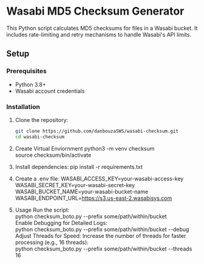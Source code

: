 # Wasabi MD5 Checksum Generator

This Python script calculates MD5 checksums for files in a Wasabi bucket. It includes rate-limiting and retry mechanisms to handle Wasabi's API limits.

## Setup

### Prerequisites

- Python 3.8+
- Wasabi account credentials

### Installation

1. Clone the repository:
   ```bash
   git clone https://github.com/danbouzaSWS/wasabi-checksum.git
   cd wasabi-checksum

2. Create Virtual Enviornment
    python3 -m venv checksum<br />
    source checksum/bin/activate<br />

3. Install dependencies:
    pip install -r requirements.txt

4. Create a .env file:
    WASABI_ACCESS_KEY=your-wasabi-access-key<br />
    WASABI_SECRET_KEY=your-wasabi-secret-key<br />
    WASABI_BUCKET_NAME=your-wasabi-bucket-name<br />
    WASABI_ENDPOINT_URL=https://s3.us-east-2.wasabisys.com<br />

5. Usage
Run the script:<br />
    python checksum_boto.py --prefix some/path/within/bucket<br />
Enable Debugging for Detailed Logs:<br />
    python checksum_boto.py --prefix some/path/within/bucket --debug<br />
Adjust Threads for Speed: Increase the number of threads for faster processing (e.g., 16 threads):<br />
    python checksum_boto.py --prefix some/path/within/bucket --threads 16<br />


